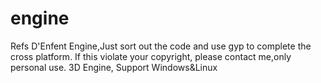 # engine
Refs D'Enfent Engine,Just sort out the code and use gyp to complete the cross platform. If this violate your copyright, please contact me,only personal use.
3D Engine, Support Windows&amp;Linux

